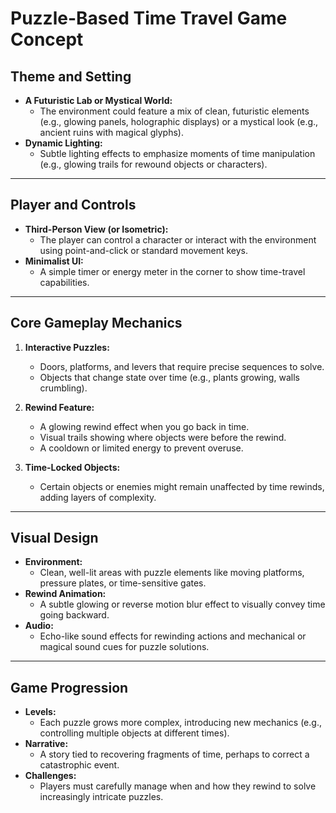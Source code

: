 # Puzzle-Based Time Travel Game Concept

## **Theme and Setting**
- **A Futuristic Lab or Mystical World:**
  - The environment could feature a mix of clean, futuristic elements (e.g., glowing panels, holographic displays) or a mystical look (e.g., ancient ruins with magical glyphs).
- **Dynamic Lighting:**
  - Subtle lighting effects to emphasize moments of time manipulation (e.g., glowing trails for rewound objects or characters).

---

## **Player and Controls**
- **Third-Person View (or Isometric):**
  - The player can control a character or interact with the environment using point-and-click or standard movement keys.
- **Minimalist UI:**
  - A simple timer or energy meter in the corner to show time-travel capabilities.

---

## **Core Gameplay Mechanics**
1. **Interactive Puzzles:**
   - Doors, platforms, and levers that require precise sequences to solve.
   - Objects that change state over time (e.g., plants growing, walls crumbling).

2. **Rewind Feature:**
   - A glowing rewind effect when you go back in time.
   - Visual trails showing where objects were before the rewind.
   - A cooldown or limited energy to prevent overuse.

3. **Time-Locked Objects:**
   - Certain objects or enemies might remain unaffected by time rewinds, adding layers of complexity.

---

## **Visual Design**
- **Environment:**
  - Clean, well-lit areas with puzzle elements like moving platforms, pressure plates, or time-sensitive gates.
- **Rewind Animation:**
  - A subtle glowing or reverse motion blur effect to visually convey time going backward.
- **Audio:**
  - Echo-like sound effects for rewinding actions and mechanical or magical sound cues for puzzle solutions.

---

## **Game Progression**
- **Levels:**
  - Each puzzle grows more complex, introducing new mechanics (e.g., controlling multiple objects at different times).
- **Narrative:**
  - A story tied to recovering fragments of time, perhaps to correct a catastrophic event.
- **Challenges:**
  - Players must carefully manage when and how they rewind to solve increasingly intricate puzzles.
